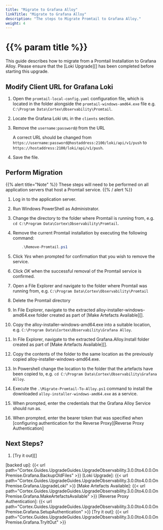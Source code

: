 ```yaml
---
title: "Migrate to Grafana Alloy"
linkTitle: "Migrate to Grafana Alloy"
description: "The steps to Migrate Promtail to Grafana Alloy."
weight: 4
---
```


# {{% param title %}}

This guide describes how to migrate from a Promtail Installation to Grafana Alloy. Please ensure that the [Loki Upgrade][] has been completed before starting this upgrade.

## Modify Client URL for Grafana Loki

1. Open the `promtail-local-config.yaml` configuration file, which is located in the folder alongside the `promtail-windows-amd64.exe` file e.g. `C:\Program Data\Cortex\Observability\Promtail`.
1. Locate the Grafana Loki `URL` in the `clients` section.
1. Remove the `username:password@` from the URL

   A correct URL should be changed from `https://username:password@hostaddress:2100/loki/api/v1/push` to `https://hostaddress:2100/loki/api/v1/push`.
1. Save the file.

## Perform Migration

{{% alert title="Note" %}}
These steps will need to be performed on all application servers that host a Promtail service.
{{% / alert %}}

1. Log in to the application server.
1. Run Windows PowerShell as Administrator.
1. Change the directory to the folder where Promtail is running from, e.g. `cd C:\Program Data\Cortex\Observability\Promtail`.
1. Remove the current Promtail installation by executing the following command:

    ``` powershell
        .\Remove-Promtail.ps1
    ```

1. Click *Yes* when prompted for confirmation that you wish to remove the service.
1. Click *OK* when the successful removal of the Promtail service is confirmed.
1. Open a File Explorer and navigate to the folder where Promtail was running from, e.g. `C:\Program Data\Cortex\Observability\Promtail`
1. Delete the Promtail directory
1. In File Explorer, navigate to the extracted alloy-installer-windows-amd64.exe folder created as part of [Make Artefacts Available][].
1. Copy the alloy-installer-windows-amd64.exe into a suitable location, e.g. `C:\Program Data\Cortex\Observability\Grafana Alloy`.
1. In File Explorer, navigate to the extracted Grafana.Alloy.Install folder created as part of [Make Artefacts Available][].
1. Copy the contents of the folder to the same location as the previously copied alloy-installer-windows-amd64.exe.
1. In Powershell change the location to the folder that the artefacts have been copied to, e.g. `cd C:\Program Data\Cortex\Observability\Grafana Alloy`.
1. Execute the `.\Migrate-Promtail-To-Alloy.ps1` command to install the downloaded `alloy-installer-windows-amd64.exe` as a service.
1. When prompted, enter the credentials that the Grafana Alloy Service should run as.
1. When prompted, enter the bearer token that was specified when [configuring authentication for the Reverse Proxy][Reverse Proxy Authentication]

## Next Steps?

1. [Try it out][]

[backed up]: {{< url path="Cortex.Guides.UpgradeGuides.UpgradeObservability.3.0.0to4.0.0.OnPremise.Grafana.BackupOldFiles" >}}
[Loki Upgrade]: {{< url path="Cortex.Guides.UpgradeGuides.UpgradeObservability.3.0.0to4.0.0.OnPremise.Grafana.UpgradeLoki" >}}
[Make Artefacts Available]: {{< url path="Cortex.Guides.UpgradeGuides.UpgradeObservability.3.0.0to4.0.0.OnPremise.Grafana.MakeArtefactsAvailable" >}}
[Reverse Proxy Authentication]: {{< url path="Cortex.Guides.UpgradeGuides.UpgradeObservability.3.0.0to4.0.0.OnPremise.Grafana.SetupAuthentication" >}}
[Try it out]: {{< url path="Cortex.Guides.UpgradeGuides.UpgradeObservability.3.0.0to4.0.0.OnPremise.Grafana.TryItOut" >}}
